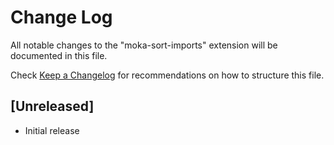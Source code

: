 # Change Log

All notable changes to the "moka-sort-imports" extension will be documented in this file.

Check [Keep a Changelog](http://keepachangelog.com/) for recommendations on how to structure this file.

## [Unreleased]

- Initial release
